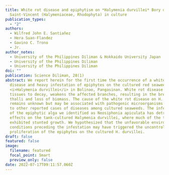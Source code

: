 ```yaml
---
title: White rot disease and epiphytism on *Halymenia durvillei* Bory de
  Saint-Vincent (Halymeniaceae, Rhodophyta) in culture
publication_types:
  - "2"
authors:
  - Wilfred John E. Santiañez
  - Hera Suan-Flandez
  - Gavino C. Trono
  - Jr.
author_notes:
  - University of the Philippines Diliman & Hokkaido University Japan
  - University of the Philippines Diliman
  - University of the Philippines Diliman
doi: ""
publication: Science Diliman, 28(1)
abstract: We report herein for the first time the occurrence of a white rot
  disease and heavy infestation of epiphytes on the cultured red seaweed
  <i>Halymenia durvillei</i> in Bolinao, Pangasinan. White rot disease causes
  tissues to decay, weakens the affected branches, resulting in the breakage of
  thalli and loss of biomass. The cause of the white rot disease on H. durvillei
  remains unknown but may be associated with pathogenic microorganisms similar
  to other reported cases of diseases among cultured seaweeds. The infestation
  of the epiphytic alga we identified as Neosiphonia apiculata has detrimental
  effects on the tank-cultured Halymenia durvillei, where much of the thalli
  exhibited stunted growth. We hypothesized that the unfavorable environmental
  conditions preceding the infestation may have triggered the uncontrolled
  proliferation of the epiphytes on the cultured H. durvillei.
draft: false
featured: false
image:
  filename: featured
  focal_point: Smart
  preview_only: false
date: 2022-07-17T09:11:57.060Z
---
```

